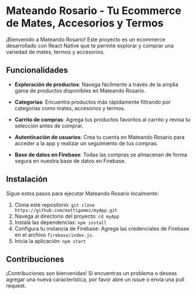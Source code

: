 # Mateando Rosario - Tu Ecommerce de Mates, Accesorios y Termos

¡Bienvenido a Mateando Rosario! Este proyecto es un ecommerce desarrollado con React Native que te permite explorar y comprar una variedad de mates, termos y accesorios.

## Funcionalidades

- **Exploración de productos**: Navega fácilmente a través de la amplia gama de productos disponibles en Mateando Rosario.

- **Categorías**: Encuentra productos más rápidamente filtrando por categorías como mates, accesorios y termos.

- **Carrito de compras**: Agrega tus productos favoritos al carrito y revisa tu selección antes de comprar.

- **Autenticación de usuarios**: Crea tu cuenta en Mateando Rosario para acceder a la app y realizar un seguimiento de tus compras.

- **Base de datos en Firebase**: Todas las compras se almacenan de forma segura en nuestra base de datos en Firebase.

## Instalación

Sigue estos pasos para ejecutar Mateando Rosario localmente:

1. Clona este repositorio: `git clone https://github.com/mattigomez/myApp.git`
2. Navega al directorio del proyecto: `cd myApp`
3. Instala las dependencias: `npm install`
4. Configura tu instancia de Firebase: Agrega las credenciales de Firebase en el archivo `firebase/index.js`.
5. Inicia la aplicación: `npm start`

## Contribuciones

¡Contribuciones son bienvenidas! Si encuentras un problema o deseas agregar una nueva característica, por favor abre un issue o envía una pull request.